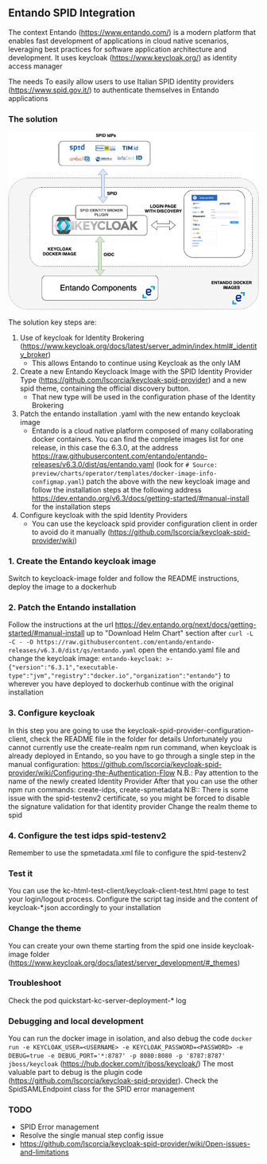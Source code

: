 ## Entando SPID Integration

The context
Entando (https://www.entando.com/) is a modern platform that enables fast development of applications in cloud native scenarios, leveraging best practices for software application architecture and development.
It uses keycloak (https://www.keycloak.org/) as identity access manager

The needs
To easily allow users to use Italian SPID identity providers (https://www.spid.gov.it/) to authenticate themselves in Entando applications 


### The solution

![big picture](images/entando-architectural-sketches-Entando-IAM.png)

The solution key steps are:
1. Use of keycloak for Identity Brokering (https://www.keycloak.org/docs/latest/server_admin/index.html#_identity_broker)
   - This allows Entando to continue using Keycloak as the only IAM   
2. Create a new Entando Keycloack Image with the SPID Identity Provider Type (https://github.com/lscorcia/keycloak-spid-provider) and a new spid theme, containing the official discovery button. 
   - That new type will be used in the configuration phase of the Identity Brokering
4. Patch the entando installation .yaml with the new entando keycloak image
   - Entando is a cloud native platform composed of many collaborating docker containers.
   You can find the complete images list for one release, in this case the 6.3.0, at the address https://raw.githubusercontent.com/entando/entando-releases/v6.3.0/dist/qs/entando.yaml (look for `# Source: preview/charts/operator/templates/docker-image-info-configmap.yaml`)
   patch the above with the new keycloak image and follow the installation steps at the following address https://dev.entando.org/v6.3/docs/getting-started/#manual-install for the installation steps  
5. Configure keycloak with the spid Identity Providers
   - You can use the keycloack spid provider configuration client in order to avoid do it manually (https://github.com/lscorcia/keycloak-spid-provider/wiki) 







### 1. Create the Entando keycloak image
Switch to keycloack-image folder and follow the README instructions, deploy the image to a dockerhub

### 2. Patch the Entando installation
Follow the instructions at the url https://dev.entando.org/next/docs/getting-started/#manual-install up to "Download Helm Chart" section
after `curl -L -C - -O https://raw.githubusercontent.com/entando/entando-releases/v6.3.0/dist/qs/entando.yaml` open the entando.yaml file and change the keycloak image: `entando-keycloak: >-
{"version":"6.3.1","executable-type":"jvm","registry":"docker.io","organization":"entando"}` to wherever you have deployed to dockerhub
continue with the original installation

### 3. Configure keycloak
In this step you are going to use the keycloak-spid-provider-configuration-client, check the README file in the folder for details
Unfortunately you cannot currently use the create-realm npm run command, when keycloak is already deployed in Entando, so you have to go through a single step in the manual configuration: https://github.com/lscorcia/keycloak-spid-provider/wiki/Configuring-the-Authentication-Flow
N.B.: Pay attention to the name of the newly created Identity Provider
After that you can use the other npm run commands: create-idps, create-spmetadata
N:B:: There is some issue with the spid-testenv2 certificate, so you might be forced to disable the signature validation for that identity provider
Change the realm theme to spid

### 4. Configure the test idps spid-testenv2
Remember to use the spmetadata.xml file to configure the spid-testenv2




### Test it
You can use the kc-html-test-client/keycloak-client-test.html page to test your login/logout process.
Configure the script tag inside and the content of keycloak-*.json accordingly to your installation

### Change the theme
You can create your own theme starting from the spid one inside keycloak-image folder (https://www.keycloak.org/docs/latest/server_development/#_themes)

### Troubleshoot
Check the pod quickstart-kc-server-deployment-* log

### Debugging and local development
You can run the docker image in isolation, and also debug the code `docker run -e KEYCLOAK_USER=<USERNAME> -e KEYCLOAK_PASSWORD=<PASSWORD> -e DEBUG=true -e DEBUG_PORT='*:8787' -p 8080:8080 -p '8787:8787' jboss/keycloak` (https://hub.docker.com/r/jboss/keycloak/)
The most valuable part to debug is the plugin code (https://github.com/lscorcia/keycloak-spid-provider). Check the SpidSAMLEndpoint class for the SPID error management


### TODO
- SPID Error management
- Resolve the single manual step config issue
- https://github.com/lscorcia/keycloak-spid-provider/wiki/Open-issues-and-limitations








